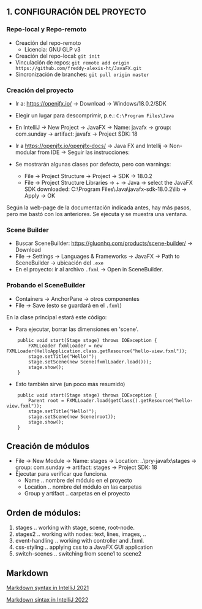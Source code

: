 ## 1. CONFIGURACIÓN DEL PROYECTO

### Repo-local y Repo-remoto
- Creación del repo-remoto
    - Licencia: GNU GLP v3
- Creación del repo-local: `git init`
- Vinculación de repos: `git remote add origin https://github.com/freddy-alexis-ht/JavaFX.git`
- Sincronización de branches: `git pull origin master`

### Creación del proyecto

- Ir a: https://openjfx.io/ -> Download -> Windows/18.0.2/SDK
- Elegir un lugar para descomprimir, p.e.: `C:\Program Files\Java`
- En IntelliJ -> New Project -> JavaFX -> Name: javafx -> group: com.sunday -> artifact: javafx -> Project SDK: 18

- Ir a https://openjfx.io/openjfx-docs/ -> Java FX and Intellij -> Non-modular from IDE -> Seguir las instrucciones:
- Se mostrarán algunas clases por defecto, pero con warnings:
  - File -> Project Structure -> Project -> SDK -> 18.0.2
  - File -> Project Structure Libraries -> + -> Java -> select the JavaFX SDK downloaded: C:\Program Files\Java\javafx-sdk-18.0.2\lib -> Apply -> OK

Según la web-page de la documentación indicada antes, hay más pasos, pero me bastó con los anteriores. Se ejecuta y se muestra una ventana.

### Scene Builder

- Buscar SceneBuilder: https://gluonhq.com/products/scene-builder/ -> Download
- File -> Settings -> Languages & Frameworks -> JavaFX -> Path to SceneBuilder -> ubicación del `.exe`
- En el proyecto: ir al archivo `.fxml` -> Open in SceneBuilder.

### Probando el SceneBuilder
- Containers -> AnchorPane -> otros componentes
- File -> Save (esto se guardará en el `.fxml`)

En la clase principal estará este código:
- Para ejecutar, borrar las dimensiones en 'scene'.
~~~
    public void start(Stage stage) throws IOException {
        FXMLLoader fxmlLoader = new FXMLLoader(HelloApplication.class.getResource("hello-view.fxml"));
        stage.setTitle("Hello!");
        stage.setScene(new Scene(fxmlLoader.load()));
        stage.show();
    }
~~~

- Esto también sirve (un poco más resumido)
~~~
    public void start(Stage stage) throws IOException {
        Parent root = FXMLLoader.load(getClass().getResource("hello-view.fxml"));
        stage.setTitle("Hello!");
        stage.setScene(new Scene(root));
        stage.show();
    }
~~~

## Creación de módulos

- File -> New Module -> Name: stages -> Location: ..\pry-javafx\stages -> group: com.sunday -> artifact: stages -> Project SDK: 18
- Ejecutar para verificar que funciona.
  - Name .. nombre del módulo en el proyecto
  - Location .. nombre del módulo en las carpetas
  - Group y artifact .. carpetas en el proyecto

## Orden de módulos:
1. stages .. working with stage, scene, root-node.
2. stages2 .. working with nodes: text, lines, images, ..
3. event-handling .. working with controller and .fxml.
4. css-styling .. applying css to a JavaFX GUI application
5. switch-scenes .. switching from scene1 to scene2

## Markdown

[Markdown syntax in IntelliJ 2021](https://www.jetbrains.com/help/upsource/markdown-syntax.html "02-abr-2021")

[Markdown sintax in IntelliJ 2022](https://www.jetbrains.com/help/idea/markdown.html "22-jul-2022")